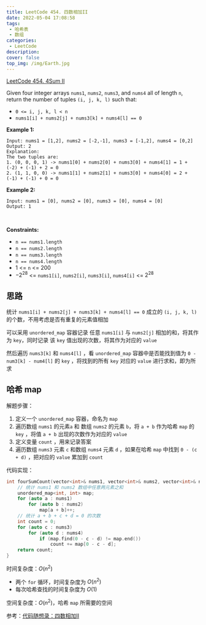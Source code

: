 ```yaml
---
title: LeetCode 454. 四数相加II
date: 2022-05-04 17:08:58
tags:
 - 哈希表
 - 数组
categories:
 - LeetCode
description:
cover: false
top_img: /img/Earth.jpg
---
```


[LeetCode 454. 4Sum II](https://leetcode-cn.com/problems/4sum-ii/)

Given four integer arrays `nums1`, `nums2`, `nums3`, and `nums4` all of length `n`, return the number of tuples `(i, j, k, l)` such that:

 - `0 <= i, j, k, l < n`
 - `nums1[i] + nums2[j] + nums3[k] + nums4[l] == 0`
 

**Example 1:**

    Input: nums1 = [1,2], nums2 = [-2,-1], nums3 = [-1,2], nums4 = [0,2]
    Output: 2
    Explanation:
    The two tuples are:
    1. (0, 0, 0, 1) -> nums1[0] + nums2[0] + nums3[0] + nums4[1] = 1 + (-2) + (-1) + 2 = 0
    2. (1, 1, 0, 0) -> nums1[1] + nums2[1] + nums3[0] + nums4[0] = 2 + (-1) + (-1) + 0 = 0


**Example 2:**

    Input: nums1 = [0], nums2 = [0], nums3 = [0], nums4 = [0]
    Output: 1
 

**Constraints:**

 - `n == nums1.length`
 - `n == nums2.length`
 - `n == nums3.length`
 - `n == nums4.length`
 - $1$ <= `n` <= $200$
 - $-2^{28}$ <= `nums1[i]`, `nums2[i]`, `nums3[i]`, `nums4[i]` <= $2^{28}$

## 思路

统计 `nums1[i] + nums2[j] + nums3[k] + nums4[l] == 0` 成立的 `(i, j, k, l)` 的个数，不用考虑是否有重复的元素值相加

可以采用 `unordered_map` 容器记录 任意 `nums1[i]` 与 `nums2[j]` 相加的和，将其作为 `key`，同时记录 该 `key` 值出现的次数，将其作为对应的 `value`

然后遍历 `nums3[k]` 和 `nums4[l]` ，看 `unordered_map` 容器中是否能找到值为 `0 - num3[k] - num4[l]` 的 `key` ，将找到的所有 `key` 对应的 `value` 进行求和，即为所求

## 哈希 map

解题步骤：

1. 定义一个 `unordered_map` 容器，命名为 `map`
2. 遍历数组 `nums1` 的元素`a` 和 数组 `nums2` 的元素 `b`，将 `a + b` 作为哈希 `map` 的 `key` ，将值 `a + b` 出现的次数作为对应的 `value`
3. 定义变量 `count` ，用来记录答案
4. 遍历数组 `nums3` 元素 `c` 和数组 `nums4` 元素 `d` ，如果在哈希 `map` 中找到 `0 - (c + d)` ，把对应的 `value` 累加到 `count`

代码实现：

```cpp
int fourSumCount(vector<int>& nums1, vector<int>& nums2, vector<int>& nums3, vector<int>& nums4) {
    // 统计 nums1 和 nums2 数组中任意两元素之和
    unordered_map<int, int> map;
    for (auto a : nums1)
        for (auto b : nums2)
            map[a + b]++;
    // 统计 a + b + c + d = 0 的次数
    int count = 0;
    for (auto c : nums3)
        for (auto d : nums4)
            if (map.find(0 - c - d) != map.end())
                count += map[0 - c - d];
    return count;
}
```

时间复杂度：$O(n^2)$
 - 两个 `for` 循环，时间复杂度为 $O(n^2)$
 - 每次哈希查找的时间复杂度为 $O(1)$

空间复杂度：$O(n^2)$，哈希 `map` 所需要的空间

参考：[代码随想录：四数相加II](https://www.programmercarl.com/0454.%E5%9B%9B%E6%95%B0%E7%9B%B8%E5%8A%A0II.html#%E5%85%B6%E4%BB%96%E8%AF%AD%E8%A8%80%E7%89%88%E6%9C%AC)